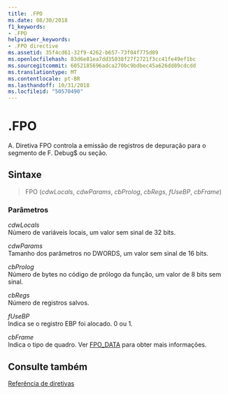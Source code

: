 ```yaml
---
title: .FPO
ms.date: 08/30/2018
f1_keywords:
- .FPO
helpviewer_keywords:
- .FPO directive
ms.assetid: 35f4cd61-32f9-4262-b657-73f04f775d09
ms.openlocfilehash: 83d6e81ea7dd35038f27f2721f3cc41fe49ef1bc
ms.sourcegitcommit: 6052185696adca270bc9bdbec45a626dd89cdcdd
ms.translationtype: MT
ms.contentlocale: pt-BR
ms.lasthandoff: 10/31/2018
ms.locfileid: "50570490"
---
```

# <a name="fpo"></a>.FPO

A. Diretiva FPO controla a emissão de registros de depuração para o segmento de F. Debug$ ou seção.

## <a name="syntax"></a>Sintaxe

> FPO (*cdwLocals*, *cdwParams*, *cbProlog*, *cbRegs*, *fUseBP*,  *cbFrame*)

### <a name="parameters"></a>Parâmetros

*cdwLocals*<br/>
Número de variáveis locais, um valor sem sinal de 32 bits.

*cdwParams*<br/>
Tamanho dos parâmetros no DWORDS, um valor sem sinal de 16 bits.

*cbProlog*<br/>
Número de bytes no código de prólogo da função, um valor de 8 bits sem sinal.

*cbRegs*<br/>
Número de registros salvos.

*fUseBP*<br/>
Indica se o registro EBP foi alocado. 0 ou 1.

*cbFrame*<br/>
Indica o tipo de quadro.  Ver [FPO_DATA](/windows/desktop/api/winnt/ns-winnt-_fpo_data) para obter mais informações.

## <a name="see-also"></a>Consulte também

[Referência de diretivas](../../assembler/masm/directives-reference.md)<br/>